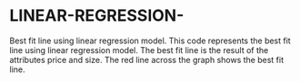 # LINEAR-REGRESSION-
Best fit line using linear regression model.
This code represents the best fit line using linear regression model. The best fit line is the result of the attributes price and size. The red line across the graph shows the best fit line.  
